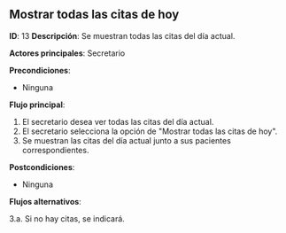 ## Mostrar todas las citas de hoy

**ID**: 13
**Descripción**: Se muestran todas las citas del día actual.

**Actores principales**: Secretario

**Precondiciones**:
* Ninguna

**Flujo principal**:
1. El secretario desea ver todas las citas del día actual.
1. El secretario selecciona la opción de "Mostrar todas las citas de hoy".
1. Se muestran las citas del día actual junto a sus pacientes correspondientes.

**Postcondiciones**:
* Ninguna

**Flujos alternativos**:

3.a. Si no hay citas, se indicará.